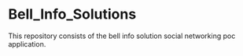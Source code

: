 # Bell_Info_Solutions
This repository consists of the bell info solution social networking poc application.

